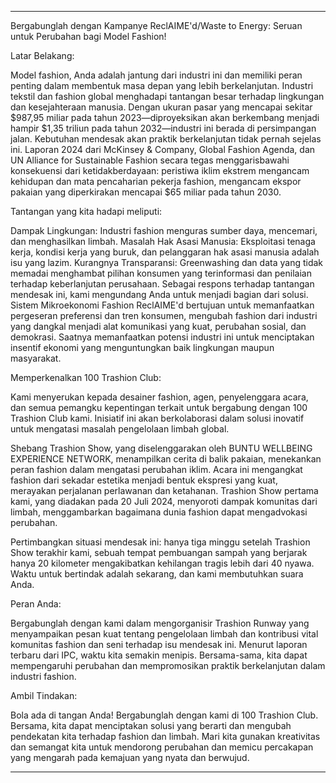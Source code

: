 ---

Bergabunglah dengan Kampanye ReclAIME'd/Waste to Energy: Seruan untuk Perubahan bagi Model Fashion!

Latar Belakang:

Model fashion, Anda adalah jantung dari industri ini dan memiliki peran penting dalam membentuk masa depan yang lebih berkelanjutan. Industri tekstil dan fashion global menghadapi tantangan besar terhadap lingkungan dan kesejahteraan manusia. Dengan ukuran pasar yang mencapai sekitar $987,95 miliar pada tahun 2023—diproyeksikan akan berkembang menjadi hampir $1,35 triliun pada tahun 2032—industri ini berada di persimpangan jalan. Kebutuhan mendesak akan praktik berkelanjutan tidak pernah sejelas ini. Laporan 2024 dari McKinsey & Company, Global Fashion Agenda, dan UN Alliance for Sustainable Fashion secara tegas menggarisbawahi konsekuensi dari ketidakberdayaan: peristiwa iklim ekstrem mengancam kehidupan dan mata pencaharian pekerja fashion, mengancam ekspor pakaian yang diperkirakan mencapai $65 miliar pada tahun 2030.

Tantangan yang kita hadapi meliputi:

Dampak Lingkungan: Industri fashion menguras sumber daya, mencemari, dan menghasilkan limbah.
Masalah Hak Asasi Manusia: Eksploitasi tenaga kerja, kondisi kerja yang buruk, dan pelanggaran hak asasi manusia adalah isu yang lazim.
Kurangnya Transparansi: Greenwashing dan data yang tidak memadai menghambat pilihan konsumen yang terinformasi dan penilaian terhadap keberlanjutan perusahaan.
Sebagai respons terhadap tantangan mendesak ini, kami mengundang Anda untuk menjadi bagian dari solusi. Sistem Mikroekonomi Fashion ReclAIME'd bertujuan untuk memanfaatkan pergeseran preferensi dan tren konsumen, mengubah fashion dari industri yang dangkal menjadi alat komunikasi yang kuat, perubahan sosial, dan demokrasi. Saatnya memanfaatkan potensi industri ini untuk menciptakan insentif ekonomi yang menguntungkan baik lingkungan maupun masyarakat.

Memperkenalkan 100 Trashion Club:

Kami menyerukan kepada desainer fashion, agen, penyelenggara acara, dan semua pemangku kepentingan terkait untuk bergabung dengan 100 Trashion Club kami. Inisiatif ini akan berkolaborasi dalam solusi inovatif untuk mengatasi masalah pengelolaan limbah global.

Shebang Trashion Show, yang diselenggarakan oleh BUNTU WELLBEING EXPERIENCE NETWORK, menampilkan cerita di balik pakaian, menekankan peran fashion dalam mengatasi perubahan iklim. Acara ini mengangkat fashion dari sekadar estetika menjadi bentuk ekspresi yang kuat, merayakan perjalanan perlawanan dan ketahanan. Trashion Show pertama kami, yang diadakan pada 20 Juli 2024, menyoroti dampak komunitas dari limbah, menggambarkan bagaimana dunia fashion dapat mengadvokasi perubahan.

Pertimbangkan situasi mendesak ini: hanya tiga minggu setelah Trashion Show terakhir kami, sebuah tempat pembuangan sampah yang berjarak hanya 20 kilometer mengakibatkan kehilangan tragis lebih dari 40 nyawa. Waktu untuk bertindak adalah sekarang, dan kami membutuhkan suara Anda.

Peran Anda:

Bergabunglah dengan kami dalam mengorganisir Trashion Runway yang menyampaikan pesan kuat tentang pengelolaan limbah dan kontribusi vital komunitas fashion dan seni terhadap isu mendesak ini. Menurut laporan terbaru dari IPC, waktu kita semakin menipis. Bersama-sama, kita dapat mempengaruhi perubahan dan mempromosikan praktik berkelanjutan dalam industri fashion.

Ambil Tindakan:

Bola ada di tangan Anda! Bergabunglah dengan kami di 100 Trashion Club. Bersama, kita dapat menciptakan solusi yang berarti dan mengubah pendekatan kita terhadap fashion dan limbah. Mari kita gunakan kreativitas dan semangat kita untuk mendorong perubahan dan memicu percakapan yang mengarah pada kemajuan yang nyata dan berwujud.

---